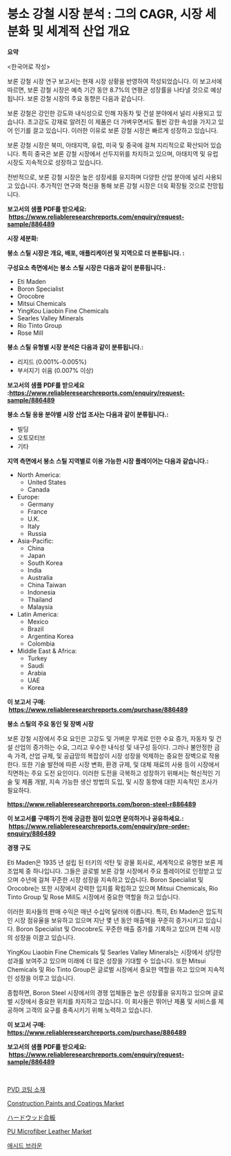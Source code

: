 <p><h1>붕소 강철 시장 분석 : 그의 CAGR, 시장 세분화 및 세계적 산업 개요</h1></p><p><strong>요약</strong></p>
<p><p><한국어로 작성></p><p>보론 강철 시장 연구 보고서는 현재 시장 상황을 반영하여 작성되었습니다. 이 보고서에 따르면, 보론 강철 시장은 예측 기간 동안 8.7%의 연평균 성장률을 나타낼 것으로 예상됩니다. 보론 강철 시장의 주요 동향은 다음과 같습니다.</p><p>보론 강철은 강인한 강도와 내식성으로 인해 자동차 및 건설 분야에서 널리 사용되고 있습니다. 초고강도 강재로 알려진 이 제품은 더 가벼우면서도 훨씬 강한 속성을 가지고 있어 인기를 끌고 있습니다. 이러한 이유로 보론 강철 시장은 빠르게 성장하고 있습니다.</p><p>보론 강철 시장은 북미, 아태지역, 유럽, 미국 및 중국에 걸쳐 지리적으로 확산되어 있습니다. 특히 중국은 보론 강철 시장에서 선두지위를 차지하고 있으며, 아태지역 및 유럽 시장도 지속적으로 성장하고 있습니다.</p><p>전반적으로, 보론 강철 시장은 높은 성장세를 유지하며 다양한 산업 분야에 널리 사용되고 있습니다. 추가적인 연구와 혁신을 통해 보론 강철 시장은 더욱 확장될 것으로 전망됩니다.</p></p>
<p><strong>보고서의 샘플 PDF를 받으세요: &nbsp;<a href="https://www.reliableresearchreports.com/enquiry/request-sample/886489">https://www.reliableresearchreports.com/enquiry/request-sample/886489</a></strong></p>
<p><strong>시장 세분화:</strong></p>
<p><strong> 붕소 스틸 시장은 개요, 배포, 애플리케이션 및 지역으로 더 분류됩니다. :</strong></p>
<p><strong>구성요소 측면에서는 붕소 스틸 시장은 다음과 같이 분류됩니다.:</strong></p>
<p><ul><li>Eti Maden</li><li>Boron Specialist</li><li>Orocobre</li><li>Mitsui Chemicals</li><li>YingKou Liaobin Fine Chemicals</li><li>Searles Valley Minerals</li><li>Rio Tinto Group</li><li>Rose Mill</li></ul></p>
<p><strong> 붕소 스틸 유형별 시장 분석은 다음과 같이 분류됩니다.:</strong></p>
<p><ul><li>리지드 (0.001%-0.005%)</li><li>부서지기 쉬움 (0.007% 이상)</li></ul></p>
<p><strong>보고서의 샘플 PDF를 받으세요 :<a href="https://www.reliableresearchreports.com/enquiry/request-sample/886489">https://www.reliableresearchreports.com/enquiry/request-sample/886489</a></strong></p>
<p><strong> 붕소 스틸 응용 분야별 시장 산업 조사는 다음과 같이 분류됩니다.:</strong></p>
<p><ul><li>빌딩</li><li>오토모티브</li><li>기타</li></ul></p>
<p><strong>지역 측면에서 붕소 스틸 지역별로 이용 가능한 시장 플레이어는 다음과 같습니다.:</strong></p>
<p><ul>
    <li>
        North America:
        <ul>
            <li>United States</li>
            <li>Canada</li>
        </ul>
    </li>
    <li>
        Europe:
        <ul>
            <li>Germany</li>
            <li>France</li>
            <li>U.K.</li>
            <li>Italy</li>
            <li>Russia</li>
        </ul>
    </li>
    <li>
        Asia-Pacific:
        <ul>
            <li>China</li>
            <li>Japan</li>
            <li>South Korea</li>
            <li>India</li>
            <li>Australia</li>
            <li>China Taiwan</li>
            <li>Indonesia</li>
            <li>Thailand</li>
            <li>Malaysia</li>
        </ul>
    </li>
    <li>
        Latin America:
        <ul>
            <li>Mexico</li>
            <li>Brazil</li>
            <li>Argentina Korea</li>
            <li>Colombia</li>
        </ul>
    </li>
    <li>
        Middle East & Africa:
        <ul>
            <li>Turkey</li>
            <li>Saudi</li>
            <li>Arabia</li>
            <li>UAE</li>
            <li>Korea</li>
        </ul>
    </li>
    </ul></p>
<p><strong>이 보고서 구매: &nbsp;<a href="https://www.reliableresearchreports.com/purchase/886489">https://www.reliableresearchreports.com/purchase/886489</a></strong></p>
<p><strong>붕소 스틸의 주요 동인 및 장벽 시장</strong></p>
<p><p>보론 강철 시장에서 주요 요인은 고강도 및 가벼운 무게로 인한 수요 증가, 자동차 및 건설 산업의 증가하는 수요, 그리고 우수한 내식성 및 내구성 등이다. 그러나 불안정한 금속 가격, 산업 규제, 및 공급망의 복잡성이 시장 성장을 억제하는 중요한 장벽으로 작용한다. 또한 기술 발전에 따른 시장 변화, 환경 규제, 및 대체 재료의 사용 등이 시장에서 직면하는 주요 도전 요인이다. 이러한 도전을 극복하고 성장하기 위해서는 혁신적인 기술 및 제품 개발, 지속 가능한 생산 방법의 도입, 및 시장 동향에 대한 지속적인 조사가 필요하다.</p></p>
<p><strong><a href="https://www.reliableresearchreports.com/boron-steel-r886489">https://www.reliableresearchreports.com/boron-steel-r886489</a></strong></p>
<p><strong>이 보고서를 구매하기 전에 궁금한 점이 있으면 문의하거나 공유하세요.: &nbsp;<a href="https://www.reliableresearchreports.com/enquiry/pre-order-enquiry/886489">https://www.reliableresearchreports.com/enquiry/pre-order-enquiry/886489</a></strong></p>
<p><strong>경쟁 구도</strong></p>
<p><p>Eti Maden은 1935 년 설립 된 터키의 석탄 및 광물 회사로, 세계적으로 유명한 보론 제조업체 중 하나입니다. 그들은 글로벌 보론 강철 시장에서 주요 플레이어로 인정받고 있으며 수년에 걸쳐 꾸준한 시장 성장을 지속하고 있습니다. Boron Specialist 및 Orocobre는 또한 시장에서 강력한 입지를 확립하고 있으며 Mitsui Chemicals, Rio Tinto Group 및 Rose Mill도 시장에서 중요한 역할을 하고 있습니다.</p><p>이러한 회사들의 판매 수익은 매년 수십억 달러에 이릅니다. 특히, Eti Maden은 압도적인 시장 점유율을 보유하고 있으며 지난 몇 년 동안 매출액을 꾸준히 증가시키고 있습니다. Boron Specialist 및 Orocobre도 꾸준한 매출 증가를 기록하고 있으며 전체 시장의 성장을 이끌고 있습니다.</p><p>YingKou Liaobin Fine Chemicals 및 Searles Valley Minerals는 시장에서 상당한 성과를 보여주고 있으며 미래에 더 많은 성장을 기대할 수 있습니다. 또한 Mitsui Chemicals 및 Rio Tinto Group은 글로벌 시장에서 중요한 역할을 하고 있으며 지속적인 성장을 이루고 있습니다.</p><p>종합하면, Boron Steel 시장에서의 경쟁 업체들은 높은 성장률을 유지하고 있으며 글로벌 시장에서 중요한 위치를 차지하고 있습니다. 이 회사들은 뛰어난 제품 및 서비스를 제공하며 고객의 요구를 충족시키기 위해 노력하고 있습니다.</p></p>
<p><strong>이 보고서 구매: &nbsp; <a href="https://www.reliableresearchreports.com/purchase/886489">https://www.reliableresearchreports.com/purchase/886489</a></strong></p>
<p><strong>보고서의 샘플 PDF를 받으세요: &nbsp;<a href="https://www.reliableresearchreports.com/enquiry/request-sample/886489">https://www.reliableresearchreports.com/enquiry/request-sample/886489</a></strong><strong></strong></p>
<p>&nbsp;</p>
<p><p><a href="https://github.com/lkwggful07722/Market-Research-Report-List-1/blob/main/162291420005.md">PVD 코팅 소재</a></p><p><a href="https://issuu.com/reportprime-2/docs/construction-paints-and-coatings-market-size-2030.">Construction Paints and Coatings Market</a></p><p><a href="https://github.com/ycmtqqhvk3273/Market-Research-Report-List-1/blob/main/297613321716.md">ハードウッド合板</a></p><p><a href="https://full-wildebeest-80b.notion.site/PU-Microfiber-Leather-Market-Size-Reflecting-a-Forecast-Till-2031-Market-By-Type-By-Application-an-e4bc5aa66dbc4ab6972d8f6944de8896">PU Microfiber Leather Market</a></p><p><a href="https://github.com/ZacharyScthmitt4465/Market-Research-Report-List-1/blob/main/751260520006.md">애시드 브라운</a></p></p>